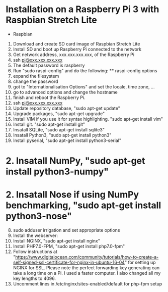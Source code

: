 # Installation on a Raspberry Pi 3 with Raspbian Stretch Lite

 * Raspbian
 1. Download and create SD card image of Raspbian Stretch Lite
 2. Install SD and boot up Raspberry Pi connected to the network
 3. Get network address, xxx.xxx.xxx.xxx, of the Raspberry Pi
 4. ssh pi@xxx.xxx.xxx.xxx
 5. The default password is raspberry
 6. Run "sudo raspi-config" and do the following:
  ** raspi-config options
  1. expand the filesystem 
  2. change the password
  3. got to "Internationalisation Options" and set the locale, time zone, ...
  4. go to advanced options and change the hostname
  5. finish and reboot the Raspberry Pi.
 7. ssh pi@xxx.xxx.xxx.xxx
 8. Update repository database, "sudo apt-get update"
 9. Upgrade packages, "sudo apt-get upgrade"
 1. Install VIM if you use it for syntax highlighting. "sudo apt-get install vim"
 1. Install git. "sudo apt-get install git"
 2. Insatall SQLite, "sudo apt-get install sqlite3"
 2. Insatall Python3, "sudo apt-get install python3"
 3. Install pyserial, "sudo apt-get install python3-serial"
 # 2. Insatall NumPy, "sudo apt-get install python3-numpy"
 # 2. Insatall Nose if using NumPy benchmarking, "sudo apt-get install python3-nose"
 8. sudo adduser irrigation and set appropriate options
 9. Install the webserver:
   9. Install NGINX, "sudo apt-get install nginx"
   9. Install PHP7.0-FPM, "sudo apt-get install php7.0-fpm"
   9. Follow instructions at "https://www.digitalocean.com/community/tutorials/how-to-create-a-self-signed-ssl-certificate-for-nginx-in-ubuntu-16-04" for setting up NGINX for SSL. Please note the perfect forwarding key generating can take a long time on a Pi. I used a faster computer. I also changed all my key lengths to 4096.
   9. Uncomment lines in /etc/nginx/sites-enabled/default for php-fpm setup
